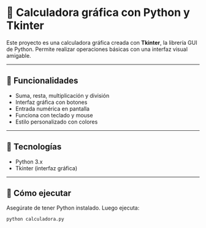 # 🧮 Calculadora gráfica con Python y Tkinter

Este proyecto es una calculadora gráfica creada con **Tkinter**, la librería GUI de Python. Permite realizar operaciones básicas con una interfaz visual amigable.

---

## 🎯 Funcionalidades

- Suma, resta, multiplicación y división
- Interfaz gráfica con botones
- Entrada numérica en pantalla
- Funciona con teclado y mouse
- Estilo personalizado con colores

---

## 🧰 Tecnologías

- Python 3.x
- Tkinter (interfaz gráfica)

---

## 🚀 Cómo ejecutar

Asegúrate de tener Python instalado. Luego ejecuta:

```bash
python calculadora.py
